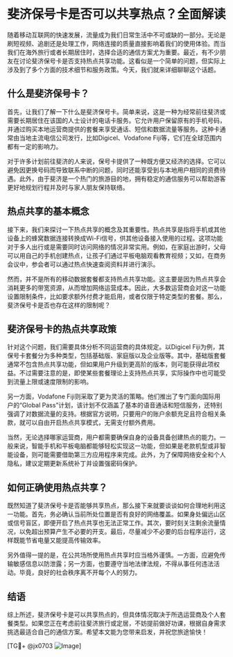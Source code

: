 # 斐济保号卡是否可以共享热点？全面解读

随着移动互联网的快速发展，流量成为我们日常生活中不可或缺的一部分。无论是刷短视频、追剧还是处理工作，网络连接的质量直接影响着我们的使用体验。而当我们在海外旅行或者长期居住时，选择合适的通信方案尤为重要。最近，有不少朋友在讨论斐济保号卡是否支持热点共享功能。这看似是一个简单的问题，但实际上涉及到了多个方面的技术细节和服务政策。今天，我们就来详细聊聊这个话题。

## 什么是斐济保号卡？

首先，让我们了解一下什么是斐济保号卡。简单来说，这是一种为经常前往斐济或需要长期居住在该国的人士设计的电话卡服务。它允许用户保留原有的手机号码，并通过购买本地运营商提供的套餐来享受通话、短信和数据流量等服务。这种卡通常由当地主流电信公司发行，比如Digicel、Vodafone Fiji等，它们在全球范围内都有一定的影响力。

对于许多计划前往斐济的人来说，保号卡提供了一种既方便又经济的选择。它可以避免因更换号码而导致联系中断的问题，同时还能享受到与本地用户相同的资费待遇。此外，由于斐济是一个热门的旅游目的地，拥有稳定的通信服务可以帮助游客更好地规划行程并及时与家人朋友保持联络。

## 热点共享的基本概念

接下来，我们来探讨一下热点共享的概念及其重要性。热点共享是指将手机或其他设备上的蜂窝数据连接转换成Wi-Fi信号，供其他设备接入使用的过程。这项功能对于多人出行或是需要同时访问网络的情况非常实用。例如，在家庭出游时，父母可以用自己的手机创建热点，让孩子们通过平板电脑观看教育视频；又如，在商务会议中，参会者可以通过热点快速查阅资料并进行演示。

然而，并不是所有的移动数据套餐都支持热点共享功能。这主要是因为热点共享会消耗更多的带宽资源，从而增加网络运营成本。因此，大多数运营商会对这一功能设置限制条件，比如要求额外付费才能启用，或者仅限于特定类型的套餐。那么，斐济保号卡是否也存在这样的限制呢？

## 斐济保号卡的热点共享政策

针对这个问题，我们需要具体分析不同运营商的具体规定。以Digicel Fiji为例，其保号卡套餐分为多种类型，包括基础版、家庭版以及企业版等。其中，基础版套餐通常不包含热点共享功能，但如果用户升级到更高阶的版本，则可能获得此项权益。不过需要注意的是，即使某些套餐理论上支持热点共享，实际操作中也可能受到流量上限或速度限制的影响。

另一方面，Vodafone Fiji则采取了更为灵活的策略。他们推出了专门面向国际用户的“Global Pass”计划，该计划不仅涵盖了基本的语音通话和短信服务，还特别强调了对数据流量的支持。根据官方说明，只要用户的账户余额充足且符合相关条款，就可以自由开启热点共享模式，无需支付额外费用。

当然，无论选择哪家运营商，用户都需要确保自身的设备具备创建热点的能力。一般来说，智能手机和平板电脑都能够轻松实现这一功能，但如果是老款机型或非智能设备，则可能需要借助第三方应用程序来完成。此外，为了保障网络安全和个人隐私，建议定期更新系统补丁并设置强密码保护。

## 如何正确使用热点共享？

既然知道了斐济保号卡是否能够共享热点，那么接下来就要谈谈如何合理地利用这一功能。首先，务必确认当前所处位置是否有良好的网络覆盖。如果身处偏远山区或信号盲区，即便开启了热点共享也无法正常工作。其次，要时刻关注剩余流量情况，以免超出预算产生不必要的开支。最后，尽量减少不必要的后台程序运行，这样既能节省电量又能提高传输效率。

另外值得一提的是，在公共场所使用热点共享时应当格外谨慎。一方面，应避免传输敏感信息以防泄露；另一方面，也要遵守当地法律法规，不得从事任何违法活动。毕竟，良好的社会秩序离不开每个人的努力。

## 结语

综上所述，斐济保号卡是可以共享热点的，但具体情况取决于所选运营商及个人套餐类型。如果您正在考虑前往斐济旅行或定居，不妨提前做好功课，根据自身需求挑选最适合自己的通信方案。希望本文能为您带来启发，并祝您旅途愉快！

[TG💪+ @jx0703 ![Image](https://github.com/user-attachments/assets/dbca1d08-cadb-493c-b0ec-ad6f7a83f270)]